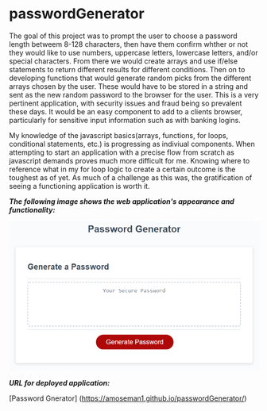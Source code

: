 # passwordGenerator

The goal of this project was to prompt the user to choose a password length betweem 8-128 characters, then have them confirm whther or not they would like to use numbers, uppercase letters, lowercase letters, and/or special characters. From there we would create arrays and use if/else statements to return different results for different conditions. Then on to developing functions that would generate random picks from the different arrays chosen by the user. These would have to be stored in a string and sent as the new random password to the browser for the user. This is a very pertinent application, with security issues and fraud being so prevalent these days. It would be an easy component to add to a clients browser, particularly for sensitive input information such as with banking logins.

My knowledge of the javascript basics(arrays, functions, for loops, conditional statements, etc.) is progressing as indiviual components. When attempting to start an application with a precise flow from scratch as javascript demands proves much more difficult for me. Knowing where to reference what in my for loop logic to create a certain outcome is the toughest as of yet. As much of a challenge as this was, the gratification of seeing a functioning application is worth it.

**_The following image shows the web application's appearance and functionality:_**

<img src ="./Assets/03-javascript-homework-demo.png"/>

**_URL for deployed application:_**

[Password Gnerator] (https://amoseman1.github.io/passwordGenerator/)
